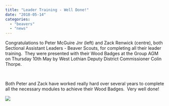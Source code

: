 ```yaml
---
title: "Leader Training - Well Done!"
date: "2018-05-14"
categories: 
  - "beavers"
  - "news"
---
```


Congratulations to Peter McGuire Jnr (left) and Zack Renwick (centre), both Sectional Assistant Leaders - Beaver Scouts, for completing all their leader training.  They were presented with their Wood Badges at the Group AGM on Thursday 10th May by West Lothian Deputy District Commissioner Colin Thorpe.

 

Both Peter and Zack have worked really hard over several years to complete all the necessary modules to achieve their Wood Badges.  Very well done!

[![](https://7thwhitburnscouts.org.uk/wp-content/uploads/2022/01/9f12b-peter-and-zacks-wood-badge-presentation.jpg?w=300&h=225)](https://7thwhitburnscouts.org.uk/wp-content/uploads/2022/01/9f12b-peter-and-zacks-wood-badge-presentation.jpg)
